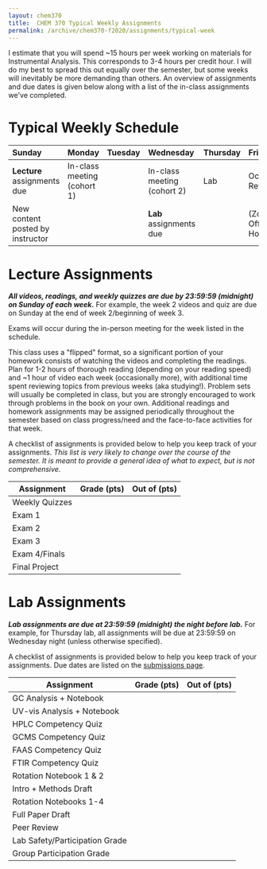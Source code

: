 ```yaml
---
layout: chem370
title:  CHEM 370 Typical Weekly Assignments
permalink: /archive/chem370-f2020/assignments/typical-week
---
```


I estimate that you will spend ~15 hours per week working on materials for Instrumental Analysis.  This corresponds to 3-4 hours per credit hour.  I will do my best to spread this out equally over the semester, but some weeks will inevitably be more demanding than others.  An overview of assignments and due dates is given below along with a list of the in-class assignments we've completed.

# Typical Weekly Schedule

| Sunday                           | Monday                      | Tuesday | Wednesday                   | Thursday | Friday              | Saturday |
|:-------------------------------- |:--------------------------- |:------- |:--------------------------- |:-------- |:------------------- |:-------- |
| **Lecture** assignments due      | In-class meeting (cohort 1) |         | In-class meeting (cohort 2) | Lab      | Occasional Reviews  |          |
| New content posted by instructor |                             |         | **Lab** assignments due     |          | (Zoom) Office Hours |          |

# Lecture Assignments

***All videos, readings, and weekly quizzes are due by 23:59:59 (midnight) on Sunday of each week.***  For example, the week 2 videos and quiz are due on Sunday at the end of week 2/beginning of week 3.

Exams will occur during the in-person meeting for the week listed in the schedule.

This class uses a "flipped" format, so a significant portion of your homework consists of watching the videos and completing the readings.  Plan for 1-2 hours of thorough reading (depending on your reading speed) and ~1 hour of video each week (occasionally more), with additional time spent reviewing topics from previous weeks (aka studying!). Problem sets will usually be completed in class, but you are strongly encouraged to work through problems in the book on your own.  Additional readings and homework assignments may be assigned periodically throughout the semester based on class progress/need and the face-to-face activities for that week.

A checklist of assignments is provided below to help you keep track of your assignments.  *This list is very likely to change over the course of the semester.  It is meant to provide a general idea of what to expect, but is not comprehensive.*

| Assignment     | Grade (pts) | Out of (pts) |
| -------------- | ----------- | ------------ |
| Weekly Quizzes |             |              |
| Exam 1         |             |              |
| Exam 2         |             |              |
| Exam 3         |             |              |
| Exam 4/Finals  |             |              |
| Final Project  |             |              |

# Lab Assignments

***Lab assignments are due at 23:59:59 (midnight) the night before lab.***  For example, for Thursday lab, all assignments will be due at 23:59:59 on Wednesday night (unless otherwise specified).  

A checklist of assignments is provided below to help you keep track of your assignments.  Due dates are listed on the [submissions page]({{site.url}}/archive/chem370-f2020/submissions).

| Assignment                     | Grade (pts) | Out of (pts) |
| ------------------------------ | ----------- | ------------ |
| GC Analysis + Notebook         |             |              |
| UV-vis Analysis + Notebook     |             |              |
| HPLC Competency Quiz           |             |              |
| GCMS Competency Quiz           |             |              |
| FAAS Competency Quiz           |             |              |
| FTIR Competency Quiz           |             |              |
| Rotation Notebook 1 & 2        |             |              |
| Intro + Methods Draft          |             |              |
| Rotation Notebooks 1-4         |             |              |
| Full Paper Draft               |             |              |
| Peer Review                    |             |              |
| Lab Safety/Participation Grade |             |              |
| Group Participation Grade      |             |              |
